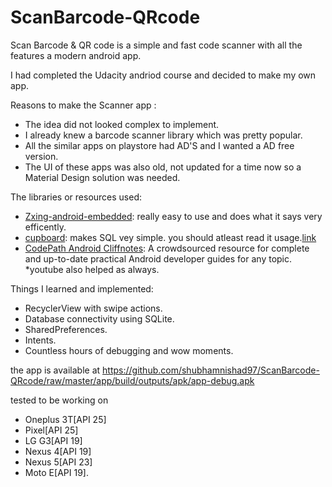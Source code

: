 # ScanBarcode-QRcode
Scan Barcode &amp; QR code is a simple and fast code scanner with all the features a modern android app.

I had completed the Udacity andriod course and decided to make my own app.

Reasons to make the Scanner app :
* The idea did not looked complex to implement.
* I already knew a barcode scanner library which was pretty popular.
* All the similar apps on playstore had AD'S and I wanted a AD free version.
* The UI of these apps was also old, not updated for a time now so a Material Design solution was needed.

The libraries or resources used:
* [Zxing-android-embedded](https://github.com/journeyapps/zxing-android-embedded): really easy to use and does what it says very efficently.
* [cupboard](https://bitbucket.org/littlerobots/cupboard): makes SQL vey simple. you should atleast read it usage.[link](http://guides.codepath.com/android/Easier-SQL-with-Cupboard)
* [CodePath Android Cliffnotes](http://guides.codepath.com/android): A crowdsourced resource for complete and up-to-date practical Android developer guides for any topic.
*youtube also helped as always.

Things I learned and implemented:
* RecyclerView with swipe actions.
* Database connectivity using SQLite.
* SharedPreferences.
* Intents.
* Countless hours of debugging and wow moments.


the app is available at https://github.com/shubhamnishad97/ScanBarcode-QRcode/raw/master/app/build/outputs/apk/app-debug.apk


tested to be working on 
* Oneplus 3T[API 25]
* Pixel[API 25]
* LG G3[API 19]
* Nexus 4[API 19]
* Nexus 5[API 23]
* Moto E[API 19].
 

